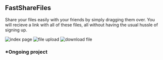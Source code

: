 ## FastShareFiles 

Share your files easily with your friends by simply dragging them over. You will recieve a link with all of these files, all without having the usual hussle of signing up. 

![index page](https://i.imgur.com/yvniLNw.png)
![file upload](https://i.imgur.com/YONpLBf.png)
![download file](https://i.imgur.com/ZDDCOnQ.png)
### *Ongoing project
